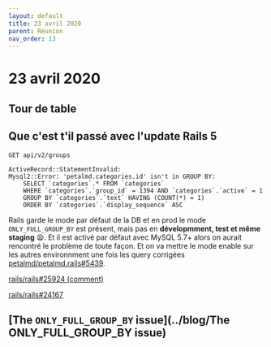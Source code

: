 ```yaml
---
layout: default
title: 23 avril 2020
parent: Réunion
nav_order: 13
---
```


# 23 avril 2020

## Tour de table

## Que c'est t'il passé avec l'update Rails 5

`GET api/v2/groups`
```
ActiveRecord::StatementInvalid: 
Mysql2::Error: 'petalmd.categories.id' isn't in GROUP BY: 
    SELECT `categories`.* FROM `categories` 
    WHERE `categories`.`group_id` = 1394 AND `categories`.`active` = 1 
    GROUP BY `categories`.`text` HAVING (COUNT(*) = 1) 
    ORDER BY `categories`.`display_sequence` ASC
```

Rails garde le mode par défaut de la DB et en prod le mode `ONLY_FULL_GROUP_BY` est présent, mais pas en **dévelopmment, test et même staging** 😫. 
Et il est activé par défaut avec MySQL 5.7+ alors on aurait rencontré le problème de toute façon. 
Et on va mettre le mode enable sur les autres environnment une fois les query corrigées [petalmd/petalmd.rails#5439](https://github.com/petalmd/petalmd.rails/pull/5439).

[rails/rails#25924 (comment)](https://github.com/rails/rails/issues/25924#issuecomment-234711433)

[rails/rails#24167](https://github.com/rails/rails/pull/24167)

## [The `ONLY_FULL_GROUP_BY` issue](../blog/The ONLY_FULL_GROUP_BY issue)

